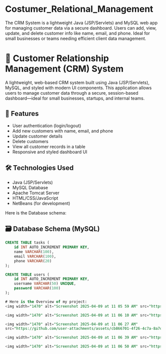 # Costumer_Relational_Management
The CRM System is a lightweight Java (JSP/Servlets) and MySQL web app for managing customer data via a secure dashboard. Users can add, view, update, and delete customer info like name, email, and phone. Ideal for small businesses or teams needing efficient client data management.
# 💼 Customer Relationship Management (CRM) System

A lightweight, web-based CRM system built using Java (JSP/Servlets), MySQL, and styled with modern UI components. This application allows users to manage customer data through a secure, session-based dashboard—ideal for small businesses, startups, and internal teams.

## 🚀 Features

- User authentication (login/logout)
- Add new customers with name, email, and phone
- Update customer details
- Delete customers
- View all customer records in a table
- Responsive and styled dashboard UI

## 🛠 Technologies Used

- Java (JSP/Servlets)
- MySQL Database
- Apache Tomcat Server
- HTML/CSS/JavaScript
- NetBeans (for development)

Here is the Database schema:

## 🗃️ Database Schema (MySQL)

```sql
CREATE TABLE tasks (
    id INT AUTO_INCREMENT PRIMARY KEY,
    name VARCHAR(100),
    email VARCHAR(100),
    phone VARCHAR(20)
);

CREATE TABLE users (
    id INT AUTO_INCREMENT PRIMARY KEY,
    username VARCHAR(50) UNIQUE,
    password VARCHAR(100)
);

# Here is the Overview of my project:
<img width="1470" alt="Screenshot 2025-04-09 at 11 05 59 AM" src="https://github.com/user-attachments/assets/ebb4d873-9e9b-462b-ad0d-67cd3ea3d61b" />

<img width="1470" alt="Screenshot 2025-04-09 at 11 06 10 AM" src="https://github.com/user-attachments/assets/0db10aff-69b5-4722-9af6-ffafafc2b19f" />

<img width="1470" alt="Screenshot 2025-04-09 at 11 06 27 AM"
src="https://github.com/user-attachments/assets/cb866701-4f26-4c7a-8a7d-96c5367945b4" />

<img width="1470" alt="Screenshot 2025-04-09 at 11 06 39 AM" src="https://github.com/user-attachments/assets/d3db4d0b-ff88-4fbb-8f94-a76088a48628" />

<img width="1470" alt="Screenshot 2025-04-09 at 11 06 50 AM" src="https://github.com/user-attachments/assets/1c11f932-9eaa-4543-b908-15bdab003dc2" />

